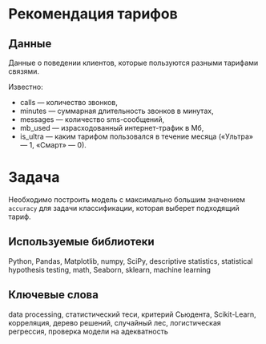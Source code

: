 # Рекомендация тарифов

## Данные
Данные о поведении клиентов, которые пользуются разными тарифами связями.

Известно:
- сalls — количество звонков,
- minutes — суммарная длительность звонков в минутах,
- messages — количество sms-сообщений,
- mb_used — израсходованный интернет-трафик в Мб,
- is_ultra — каким тарифом пользовался в течение месяца («Ультра» — 1, «Смарт» — 0).

# Задача
Необходимо построить модель с максимально большим значением `accuracy` для задачи классификации, которая выберет подходящий тариф.  

## Используемые библиотеки
Python, Pandas, Matplotlib, numpy, SciPy, descriptive statistics, statistical hypothesis testing, math, Seaborn, sklearn, machine learning

## Ключевые слова
data processing, статистический теси, критерий Сьюдента, Scikit-Learn, корреляция, дерево решений, случайный лес, логистическая регрессия, проверка модели на адекватность
